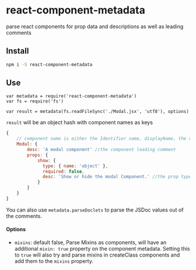 # react-component-metadata

parse react components for prop data and descriptions as well as leading comments

## Install

```sh
npm i -S react-component-metadata
```

## Use

```
var metadata = require('react-component-metadata')
var fs = require('fs')

var result = metadata(fs.readFileSync('./Modal.jsx', 'utf8'), options)
```

`result` will be an object hash with component names as keys

```js
{
    // component name is either the Identifier name, displayName, the value of the @alias or @name doclet if it exists.
    Modal: {
        desc: 'A modal component' //the component leading comment
        props: {
            show: {
              type: { name: 'object' },
              required: false,
              desc: 'Show or hide the modal Component.' //the prop type leading comment
            }
        }
    }
}
```

You can also use `metadata.parseDoclets` to parse the JSDoc values out of the comments.

#### Options

- `mixins`: default false, Parse Mixins as components, will have an additional `mixin: true` property on the component metadata. Setting this to `true` will also try and parse mixins in createClass components and add them to the `mixins` property.

